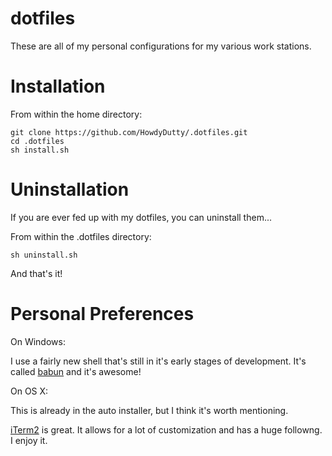 dotfiles
========

These are all of my personal configurations for my various work stations.


Installation
========

From within the home directory: 

```shell
git clone https://github.com/HowdyDutty/.dotfiles.git
cd .dotfiles
sh install.sh
```

Uninstallation
========

If you are ever fed up with my dotfiles, you can uninstall them...

From within the .dotfiles directory:

```shell
sh uninstall.sh
```

And that's it!

Personal Preferences
========

On Windows:

I use a fairly new shell that's still in it's early stages of development. It's called  [babun](https://github.com/babun/babun) and it's awesome!


On OS X:

This is already in the auto installer, but I think it's worth mentioning. 

[iTerm2](iterm2.com) is great. It allows for a lot of customization and has a huge followng. I enjoy it.


